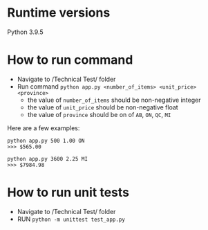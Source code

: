 # Runtime versions
Python 3.9.5


# How to run command
- Navigate to /Technical Test/ folder
- Run command `python app.py <number_of_items> <unit_price> <province>`
    + the value of `number_of_items` should be non-negative integer
    + the value of `unit_price` should be non-negative float
    + the value of `province` should be on of `AB`, `ON`, `QC`, `MI`

Here are a few examples:

```
python app.py 500 1.00 ON
>>> $565.00
```

```
python app.py 3600 2.25 MI
>>> $7984.98

```

# How to run unit tests
- Navigate to /Technical Test/ folder
- RUN `python -m unittest test_app.py`
